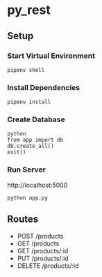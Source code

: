 # py_rest

## Setup

### Start Virtual Environment
```
pipenv shell
```

### Install Dependencies
```
pipenv install
```

### Create Database
```
python
from app import db
db.create_all()
exit()
```

### Run Server
http://localhost:5000
```
python app.py
```

## Routes
+ POST /products
+ GET /products
+ GET /products/:id
+ PUT /products/:id
+ DELETE /products/:id
